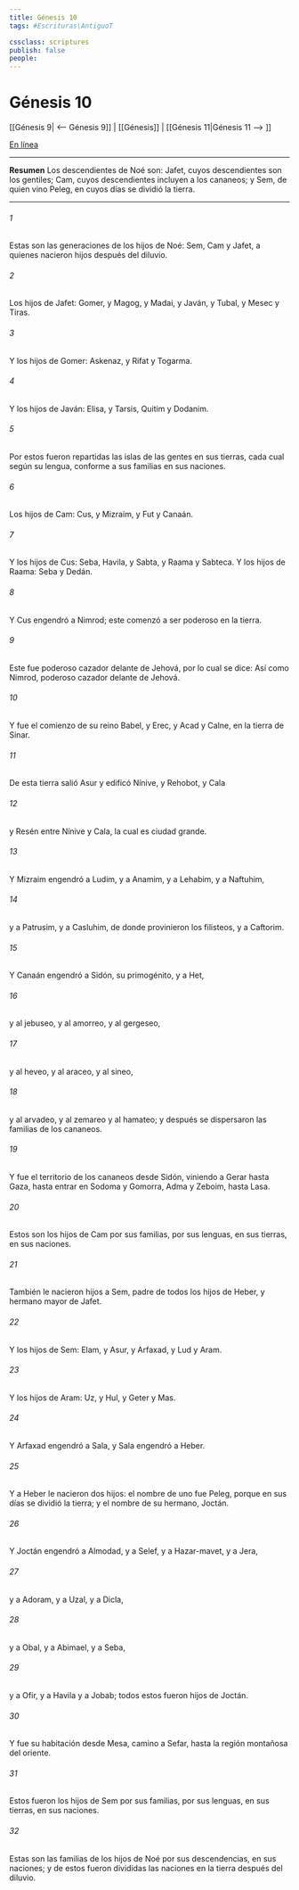 ```yaml
---
title: Génesis 10
tags: #Escrituras\AntiguoT

cssclass: scriptures
publish: false
people:
---
```


# Génesis 10
[[Génesis 9| <-- Génesis 9]] | [[Génesis]] | [[Génesis 11|Génesis 11 --> ]]

[En línea](https://churchofjesuschrist.org/study/scriptures/ot/gen/10?lang=spa)

---
__Resumen__
Los descendientes de Noé son: Jafet, cuyos descendientes son los gentiles; Cam, cuyos descendientes incluyen a los cananeos; y Sem, de quien vino Peleg, en cuyos días se dividió la tierra.

---
###### 1 
Estas son las generaciones de los hijos de Noé: Sem, Cam y Jafet, a quienes nacieron hijos después del diluvio.

###### 2 
Los hijos de Jafet: Gomer, y Magog, y Madai, y Javán, y Tubal, y Mesec y Tiras.

###### 3 
Y los hijos de Gomer: Askenaz, y Rifat y Togarma.

###### 4 
Y los hijos de Javán: Elisa, y Tarsis, Quitim y Dodanim.

###### 5 
Por estos fueron repartidas las islas de las gentes en sus tierras, cada cual según su lengua, conforme a sus familias en sus naciones.

###### 6 
Los hijos de Cam: Cus, y Mizraim, y Fut y Canaán.

###### 7 
Y los hijos de Cus: Seba, Havila, y Sabta, y Raama y Sabteca. Y los hijos de Raama: Seba y Dedán.

###### 8 
Y Cus engendró a Nimrod; este comenzó a ser poderoso en la tierra.

###### 9 
Este fue poderoso cazador delante de Jehová, por lo cual se dice: Así como Nimrod, poderoso cazador delante de Jehová.

###### 10 
Y fue el comienzo de su reino Babel, y Erec, y Acad y Calne, en la tierra de Sinar.

###### 11 
De esta tierra salió Asur y edificó Nínive, y Rehobot, y Cala

###### 12 
y Resén entre Nínive y Cala, la cual es ciudad grande.

###### 13 
Y Mizraim engendró a Ludim, y a Anamim, y a Lehabim, y a Naftuhim,

###### 14 
y a Patrusim, y a Casluhim, de donde provinieron los filisteos, y a Caftorim.

###### 15 
Y Canaán engendró a Sidón, su primogénito, y a Het,

###### 16 
y al jebuseo, y al amorreo, y al gergeseo,

###### 17 
y al heveo, y al araceo, y al sineo,

###### 18 
y al arvadeo, y al zemareo y al hamateo; y después se dispersaron las familias de los cananeos.

###### 19 
Y fue el territorio de los cananeos desde Sidón, viniendo a Gerar hasta Gaza, hasta entrar en Sodoma y Gomorra, Adma y Zeboim, hasta Lasa.

###### 20 
Estos son los hijos de Cam por sus familias, por sus lenguas, en sus tierras, en sus naciones.

###### 21 
También le nacieron hijos a Sem, padre de todos los hijos de Heber, y hermano mayor de Jafet.

###### 22 
Y los hijos de Sem: Elam, y Asur, y Arfaxad, y Lud y Aram.

###### 23 
Y los hijos de Aram: Uz, y Hul, y Geter y Mas.

###### 24 
Y Arfaxad engendró a Sala, y Sala engendró a Heber.

###### 25 
Y a Heber le nacieron dos hijos: el nombre de uno fue Peleg, porque en sus días se dividió la tierra; y el nombre de su hermano, Joctán.

###### 26 
Y Joctán engendró a Almodad, y a Selef, y a Hazar-mavet, y a Jera,

###### 27 
y a Adoram, y a Uzal, y a Dicla,

###### 28 
y a Obal, y a Abimael, y a Seba,

###### 29 
y a Ofir, y a Havila y a Jobab; todos estos fueron hijos de Joctán.

###### 30 
Y fue su habitación desde Mesa, camino a Sefar, hasta la región montañosa del oriente.

###### 31 
Estos fueron los hijos de Sem por sus familias, por sus lenguas, en sus tierras, en sus naciones.

###### 32 
Estas son las familias de los hijos de Noé por sus descendencias, en sus naciones; y de estos fueron divididas las naciones en la tierra después del diluvio.

